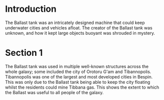 # Introduction

The Ballast tank was an intricately designed machine that could keep underwater cities and vehicles afloat.
The creator of the Ballast tank was unknown, and how it kept large objects buoyant was shrouded in mystery.

# Section 1

The Ballast tank was used in multiple well-known structures across the whole galaxy; some included the city of Orotoru G'am and Tibannopolis.
Tibannopolis was one of the largest and most developed cities in Bespin.
This was only due to the Ballast tank being able to keep the city floating whilst the residents could mine Tibbana gas.
This shows the extent to which the Ballast was useful to all people of the galaxy.
